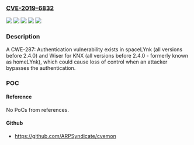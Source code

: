 ### [CVE-2019-6832](https://cve.mitre.org/cgi-bin/cvename.cgi?name=CVE-2019-6832)
![](https://img.shields.io/static/v1?label=Product&message=Wiser%20for%20KNX&color=blue)
![](https://img.shields.io/static/v1?label=Product&message=spaceLYnk&color=blue)
![](https://img.shields.io/static/v1?label=Version&message=all%20versions%20before%202.4.0%20&color=brightgreen)
![](https://img.shields.io/static/v1?label=Version&message=all%20versions%20before%202.4.0%20-%20formerly%20known%20as%20homeLYnk%20&color=brightgreen)
![](https://img.shields.io/static/v1?label=Vulnerability&message=CWE-287%3A%20Authentication&color=brightgreen)

### Description

A CWE-287: Authentication vulnerability exists in spaceLYnk (all versions before 2.4.0) and Wiser for KNX (all versions before 2.4.0 - formerly known as homeLYnk), which could cause loss of control when an attacker bypasses the authentication.

### POC

#### Reference
No PoCs from references.

#### Github
- https://github.com/ARPSyndicate/cvemon

